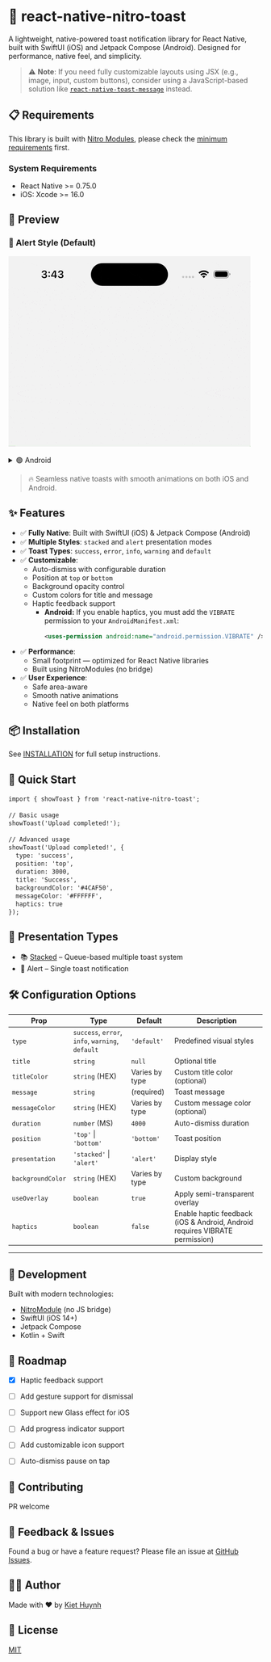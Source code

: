 # 🚀 react-native-nitro-toast

A lightweight, native-powered toast notification library for React Native, built with SwiftUI (iOS) and Jetpack Compose (Android). Designed for performance, native feel, and simplicity.

> ⚠️ **Note**: If you need fully customizable layouts using JSX (e.g., image, input, custom buttons), consider using a JavaScript-based solution like [`react-native-toast-message`](https://github.com/calintamas/react-native-toast-message) instead.

## 📋 Requirements

This library is built with [Nitro Modules](https://nitro.margelo.com/), please check the [minimum requirements](https://nitro.margelo.com/docs/minimum-requirements) first.

### System Requirements
- React Native >= 0.75.0
- iOS: Xcode >= 16.0

## 📸 Preview

### 🔔 Alert Style (Default)

![iOS Toast Demo](./docs/demo.gif)

<details>
<summary>🟢 Android</summary>

![Android Toast Demo](./docs/demo-android.gif)
</details>

> 🔥 Seamless native toasts with smooth animations on both iOS and Android.

## ✨ Features

- ✅ **Fully Native**: Built with SwiftUI (iOS) & Jetpack Compose (Android)
- ✅ **Multiple Styles**: `stacked` and `alert` presentation modes
- ✅ **Toast Types**: `success`, `error`, `info`, `warning` and `default`
- ✅ **Customizable**:
  - Auto-dismiss with configurable duration
  - Position at `top` or `bottom`
  - Background opacity control
  - Custom colors for title and message
  - Haptic feedback support  
    - **Android:** If you enable haptics, you must add the `VIBRATE` permission to your `AndroidManifest.xml`:
      ```xml
      <uses-permission android:name="android.permission.VIBRATE" />
      ```
- ✅ **Performance**:
  - Small footprint — optimized for React Native libraries
  - Built using NitroModules (no bridge)
- ✅ **User Experience**:
  - Safe area-aware
  - Smooth native animations
  - Native feel on both platforms

## 📦 Installation

See [INSTALLATION](./docs/INSTALLATION.md) for full setup instructions.

## 🔧 Quick Start

```tsx
import { showToast } from 'react-native-nitro-toast';

// Basic usage
showToast('Upload completed!');

// Advanced usage
showToast('Upload completed!', {
  type: 'success',
  position: 'top',
  duration: 3000,
  title: 'Success',
  backgroundColor: '#4CAF50',
  messageColor: '#FFFFFF',
  haptics: true
});
```

## 🍱 Presentation Types

- 📚 [Stacked](docs/stacked.md) – Queue-based multiple toast system
- 🔔 Alert – Single toast notification

## 🛠 Configuration Options

| Prop             | Type                         | Default     | Description                                |
|------------------|------------------------------|-------------|--------------------------------------------|
| `type`           | `success`, `error`, `info`, `warning`, `default` | `'default'` | Predefined visual styles                   |
| `title`          | `string`                     | `null`      | Optional title                             |
| `titleColor`     | `string` (HEX)               | Varies by type      | Custom title color (optional)              |
| `message`        | `string`                     | (required)  | Toast message                              |
| `messageColor`   | `string` (HEX)               | Varies by type      | Custom message color (optional)            |
| `duration`       | `number` (MS)                | `4000`      | Auto-dismiss duration                      |
| `position`       | `'top'` \| `'bottom'`        | `'bottom'`  | Toast position                             |
| `presentation`   | `'stacked'` \| `'alert'`     | `'alert'`   | Display style                              |
| `backgroundColor`| `string` (HEX)               | Varies by type | Custom background                       |
| `useOverlay`     | `boolean`                    | `true`      | Apply semi-transparent overlay             |
| `haptics`        | `boolean`                    | `false`     | Enable haptic feedback (iOS & Android, Android requires VIBRATE permission) |

---

## 🧰 Development

Built with modern technologies:

- [NitroModule](https://nitro.margelo.com/) (no JS bridge)
- SwiftUI (iOS 14+)
- Jetpack Compose
- Kotlin + Swift

## 🧩 Roadmap
- [x] Haptic feedback support
- [ ] Add gesture support for dismissal
- [ ] Support new Glass effect for iOS
- [ ] Add progress indicator support
- [ ] Add customizable icon support
- [ ] Auto-dismiss pause on tap


## 🤝 Contributing

PR welcome

## 💬 Feedback & Issues

Found a bug or have a feature request? Please file an issue at [GitHub Issues](https://github.com/kiethuynh0904/react-native-nitro-toast/issues).

## 👨‍💻 Author

Made with ❤️ by [Kiet Huynh](https://github.com/kiethuynh0904)

## 📝 License

[MIT](./LICENSE)
